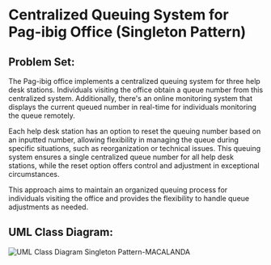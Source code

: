 # Centralized Queuing System for Pag-ibig Office (Singleton Pattern)

## Problem Set:
The Pag-ibig office implements a centralized queuing system for three help desk stations. Individuals visiting the office obtain a queue number from this centralized system. Additionally, there's an online monitoring system that displays the current queued number in real-time for individuals monitoring the queue remotely.

Each help desk station has an option to reset the queuing number based on an inputted number, allowing flexibility in managing the queue during specific situations, such as reorganization or technical issues. This queuing system ensures a single centralized queue number for all help desk stations, while the reset option offers control and adjustment in exceptional circumstances.

This approach aims to maintain an organized queuing process for individuals visiting the office and provides the flexibility to handle queue adjustments as needed.

## UML Class Diagram:
![UML Class Diagram Singleton Pattern-MACALANDA](https://github.com/user-attachments/assets/886e2efc-659e-43a8-be86-d2f6d545609b)
